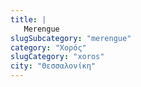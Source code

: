 ```yaml
---
title: |
   Merengue
slugSubcategory: "merengue"
category: "Χορός"
slugCategory: "xoros"
city: "Θεσσαλονίκη"
---
```


